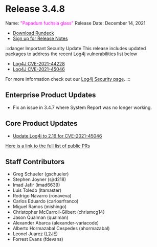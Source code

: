 # Release 3.4.8

Name: <span style="color: fuchsia"><span class="glyphicon glyphicon-glass"></span> "Papadum fuchsia glass"</span>
Release Date: December 14, 2021

- [Download Rundeck](https://download.rundeck.com/)
- [Sign up for Release Notes](https://www.rundeck.com/release-notes-signup)


:::danger Important Security Update
 This release includes updated packages to address the recent Log4j vulnerabilities list below

 * [Log4J CVE-2021-44228](https://cve.mitre.org/cgi-bin/cvename.cgi?name=CVE-2021-44228)
 * [Log4J CVE-2021-45046](https://cve.mitre.org/cgi-bin/cvename.cgi?name=CVE-2021-45046)  

 For more information check out our [Log4j Security page](/history/CVEs/#log4j-cve-2021-44228).
:::


## Enterprise Product Updates

* Fix an issue in 3.4.7 where System Report was no longer working.

## Core Product Updates

* [Update Log4j to 2.16 for CVE-2021-45046](https://github.com/rundeck/rundeck/pull/7435)


[Here is a link to the full list of public PRs](https://github.com/rundeck/rundeck/pulls?q=is%3Apr+milestone%3A3.4.8+is%3Aclosed)

## Staff Contributors

* Greg Schueler (gschueler)
* Stephen Joyner (sjrd218)
* Imad Jafir (imad6639)
* Luis Toledo (ltamaster)
* Rodrigo Navarro (ronaveva)
* Carlos Eduardo (carlosrfranco)
* Miguel Ramos (mishingo)
* Christopher McCarroll-Gilbert (chrismcg14)
* Jason Qualman (qualman)
* Alexander Abarca (alexander-variacode)
* Alberto Hormazabal Cespedes (ahormazabal)
* Leonel Juarez (L2JE)
* Forrest Evans (fdevans)
